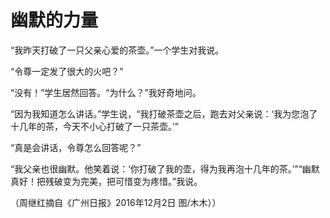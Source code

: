 # 幽默的力量

“我昨天打破了一只父亲心爱的茶壶。”一个学生对我说。 

“令尊一定发了很大的火吧？” 

“没有！”学生居然回答。“为什么？”我好奇地问。 

“因为我知道怎么讲话。”学生说，“我打破茶壶之后，跑去对父亲说：‘我为您泡了十几年的茶，今天不小心打破了一只茶壶。’” 

“真是会讲话，令尊怎么回答呢？” 

“我父亲也很幽默。他笑着说：‘你打破了我的壶，得为我再泡十几年的茶。’”“幽默真好！把残破变为完美，把可惜变为疼惜。”我说。 

（周继红摘自《广州日报》2016年12月2日 图/木木））